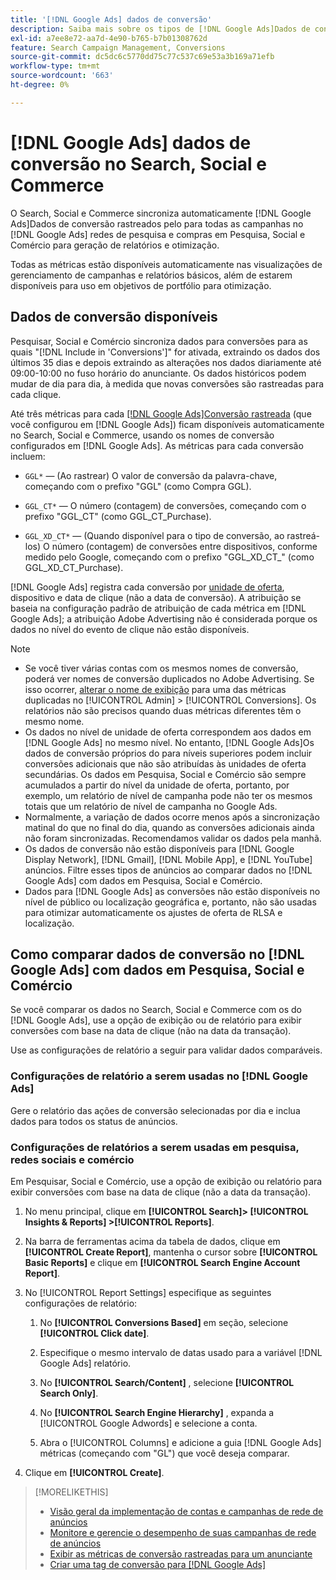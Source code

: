 ```yaml
---
title: '[!DNL Google Ads] dados de conversão'
description: Saiba mais sobre os tipos de [!DNL Google Ads]Dados de conversão rastreados pelo disponíveis no Search, Social e Commerce.
exl-id: a7ee8e72-aa7d-4e90-b765-b7b01308762d
feature: Search Campaign Management, Conversions
source-git-commit: dc5dc6c5770dd75c77c537c69e53a3b169a71efb
workflow-type: tm+mt
source-wordcount: '663'
ht-degree: 0%

---
```


# [!DNL Google Ads] dados de conversão no Search, Social e Commerce

O Search, Social e Commerce sincroniza automaticamente [!DNL Google Ads]Dados de conversão rastreados pelo para todas as campanhas no [!DNL Google Ads] redes de pesquisa e compras em Pesquisa, Social e Comércio para geração de relatórios e otimização.

Todas as métricas estão disponíveis automaticamente nas visualizações de gerenciamento de campanhas e relatórios básicos, além de estarem disponíveis para uso em objetivos de portfólio para otimização.

## Dados de conversão disponíveis

Pesquisar, Social e Comércio sincroniza dados para conversões para as quais &quot;[!DNL Include in 'Conversions']&quot; for ativada, extraindo os dados dos últimos 35 dias e depois extraindo as alterações nos dados diariamente até 09:00-10:00 no fuso horário do anunciante. Os dados históricos podem mudar de dia para dia, à medida que novas conversões são rastreadas para cada clique.

Até três métricas para cada [[!DNL Google Ads]Conversão rastreada](https://support.google.com/google-ads/answer/4677036) (que você configurou em [!DNL Google Ads]) ficam disponíveis automaticamente no Search, Social e Commerce, usando os nomes de conversão configurados em [!DNL Google Ads]. As métricas para cada conversão incluem:

<!--

* `<conversion-name>` &mdash; (When you track it) The conversion value for the keyword, beginning with the "GGL" prefix (such as GGL Purchase).

`CT_<conversion-name>` &mdash; The number (count) of conversions, beginning with the "GGL_CT" prefix (such as GGL_CT_Purchase).

* `XD_<conversion-name>` &mdash; (When available for the conversion type, when you track them) The number (count) of cross-device conversions, as measured by Google, beginning with the "GGL_XD_CT_" prefix (such as GGL_XD_CT_Purchase).

-->

* `GGL*` — (Ao rastrear) O valor de conversão da palavra-chave, começando com o prefixo &quot;GGL&quot; (como Compra GGL).

* `GGL_CT*` — O número (contagem) de conversões, começando com o prefixo &quot;GGL_CT&quot; (como GGL_CT_Purchase).

* `GGL_XD_CT*` — (Quando disponível para o tipo de conversão, ao rastreá-los) O número (contagem) de conversões entre dispositivos, conforme medido pelo Google, começando com o prefixo &quot;GGL_XD_CT_&quot; (como GGL_XD_CT_Purchase).

[!DNL Google Ads] registra cada conversão por [unidade de oferta](/help/search-social-commerce/glossary.md#a-b), dispositivo e data de clique (não a data de conversão). A atribuição se baseia na configuração padrão de atribuição de cada métrica em [!DNL Google Ads]; a atribuição Adobe Advertising não é considerada porque os dados no nível do evento de clique não estão disponíveis.

>[!NOTE]
>
>* Se você tiver várias contas com os mesmos nomes de conversão, poderá ver nomes de conversão duplicados no Adobe Advertising. Se isso ocorrer, [alterar o nome de exibição](/help/search-social-commerce/admin/conversion-metrics/conversion-metric-edit-display-name.md) para uma das métricas duplicadas no [!UICONTROL Admin] > [!UICONTROL Conversions]. Os relatórios não são precisos quando duas métricas diferentes têm o mesmo nome.
>* Os dados no nível de unidade de oferta correspondem aos dados em [!DNL Google Ads] no mesmo nível. No entanto, [!DNL Google Ads]Os dados de conversão próprios do para níveis superiores podem incluir conversões adicionais que não são atribuídas às unidades de oferta secundárias. Os dados em Pesquisa, Social e Comércio são sempre acumulados a partir do nível da unidade de oferta, portanto, por exemplo, um relatório de nível de campanha pode não ter os mesmos totais que um relatório de nível de campanha no Google Ads.
>* Normalmente, a variação de dados ocorre menos após a sincronização matinal do que no final do dia, quando as conversões adicionais ainda não foram sincronizadas. Recomendamos validar os dados pela manhã.
>* Os dados de conversão não estão disponíveis para [!DNL Google Display Network], [!DNL Gmail], [!DNL Mobile App], e [!DNL YouTube] anúncios. Filtre esses tipos de anúncios ao comparar dados no [!DNL Google Ads] com dados em Pesquisa, Social e Comércio.
>* Dados para [!DNL Google Ads] as conversões não estão disponíveis no nível de público ou localização geográfica e, portanto, não são usadas para otimizar automaticamente os ajustes de oferta de RLSA e localização.

## Como comparar dados de conversão no [!DNL Google Ads] com dados em Pesquisa, Social e Comércio

Se você comparar os dados no Search, Social e Commerce com os do [!DNL Google Ads], use a opção de exibição ou de relatório para exibir conversões com base na data de clique (não na data da transação).

Use as configurações de relatório a seguir para validar dados comparáveis.

### Configurações de relatório a serem usadas no [!DNL Google Ads]

Gere o relatório das ações de conversão selecionadas por dia e inclua dados para todos os status de anúncios.

<!-- 

1. In the main toolbar, select **[!DNL Reports] > [!DNL Report]**.

1. Select **[!DNL + Custom] > [!DNL Table]**.

1. From the left pane, specify the rows and columns in the report:
   
   1. Search for the **[!DNL Day]** field and it drag to the [!DNL Row] section.

   1. Search for the **[!DNL All conv].** field and it drag to the [!DNL Column] section.

   1. Search for the **[!DNL Conversion action]** field and it drag to the [!DNL Column] section.

1. In the report settings toolbar, select **[!DNL Filter] > [!DNL Ad status]**, and then select all boxes.

1. In the report settings toolbar, select **[!DNL Download] > [!DNL Excel .csv]**.

-->

### Configurações de relatórios a serem usadas em pesquisa, redes sociais e comércio

Em Pesquisar, Social e Comércio, use a opção de exibição ou relatório para exibir conversões com base na data de clique (não a data da transação).

1. No menu principal, clique em **[!UICONTROL Search]> [!UICONTROL Insights & Reports] >[!UICONTROL Reports]**.

1. Na barra de ferramentas acima da tabela de dados, clique em **[!UICONTROL Create Report]**, mantenha o cursor sobre **[!UICONTROL Basic Reports]** e clique em **[!UICONTROL Search Engine Account Report]**.

1. No [!UICONTROL Report Settings] especifique as seguintes configurações de relatório:

   1. No **[!UICONTROL Conversions Based]** em seção, selecione **[!UICONTROL Click date]**.

   1. Especifique o mesmo intervalo de datas usado para a variável [!DNL Google Ads] relatório.

   1. No **[!UICONTROL Search/Content]** , selecione **[!UICONTROL Search Only]**.

   1. No **[!UICONTROL Search Engine Hierarchy]** , expanda a [!UICONTROL Google Adwords] e selecione a conta.

   1. Abra o [!UICONTROL Columns] e adicione a guia [!DNL Google Ads] métricas (começando com &quot;GL&quot;) que você deseja comparar.

1. Clique em **[!UICONTROL Create]**.

>[!MORELIKETHIS]
>
>* [Visão geral da implementação de contas e campanhas de rede de anúncios](campaign-implemention-overview.md)
>* [Monitore e gerencie o desempenho de suas campanhas de rede de anúncios](monitor-performance-campaigns.md)
>* [Exibir as métricas de conversão rastreadas para um anunciante](/help/search-social-commerce/admin/conversion-metrics/conversion-metric-view-tracked.md)
>* [Criar uma tag de conversão para [!DNL Google Ads]](/help/search-social-commerce/admin/conversion-metrics/conversion-tag-google.md)
